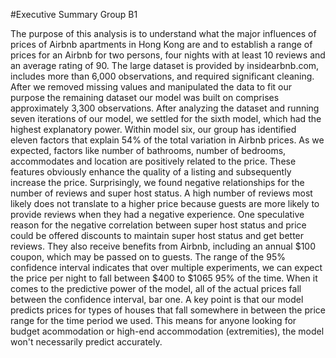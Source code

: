 #Executive Summary Group B1

The purpose of this analysis is to understand what the major influences of prices of Airbnb apartments in Hong Kong are and to establish a range of prices for an Airbnb for two persons, four nights with at least 10 reviews and an average rating of 90. The large dataset is provided by insidearbnb.com, includes more than 6,000 observations, and required significant cleaning. After we removed missing values and manipulated the data to fit our purpose the remaining dataset our model was built on comprises approximately 3,300 observations.
After analyzing the dataset and running seven iterations of our model, we settled for the sixth model, which had the highest explanatory power. Within model six, our group has identified eleven factors that explain 54% of the total variation in Airbnb prices. As we expected, factors like number of bathrooms, number of bedrooms, accommodates and location are positively related to the price. These features obviously enhance the quality of a listing and subsequently increase the price. Surprisingly, we found negative relationships for the number of reviews and super host status. A high number of reviews most likely does not translate to a higher price because guests are more likely to provide reviews when they had a negative experience. One speculative reason for the negative correlation between super host status and price could be offered discounts to maintain super host status and get better reviews. They also receive benefits from Airbnb, including an annual $100 coupon, which may be passed on to guests.
The range of the 95% confidence interval indicates that over multiple experiments, we can expect the price per night to fall between $400 to $1065 95% of the time. When it comes to the predictive power of the model, all of the actual prices fall between the confidence interval, bar one. A key point is that our model predicts prices for types of houses that fall somewhere in between the price range for the time period we used. This means for anyone looking for budget acommodation or high-end accommodation (extremities), the model won't necessarily predict accurately.